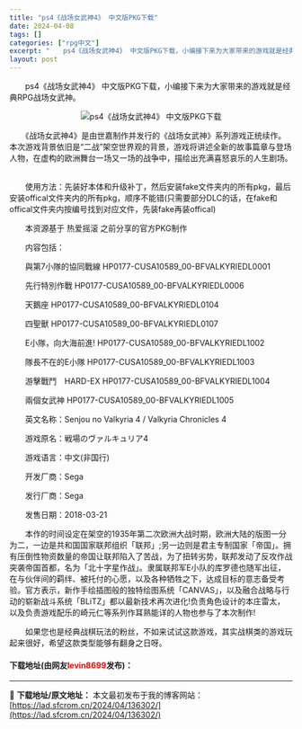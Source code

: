 ```yaml
---
title: "ps4《战场女武神4》 中文版PKG下载"
date: 2024-04-08
tags: []
categories: ["rpg中文"]
excerpt: "　　ps4《战场女武神4》 中文版PKG下载，小编接下来为大家带来的游戏就是经典RPG战场女武神。 　　《战场女武神4》是由世嘉制作并发行的《战场女武神》系列游戏正统续作。本次游戏背景依旧是&ldquo;二战&rdquo;架空世界观的背景，游戏将讲述全新的故事篇章与登场人物，在虚构的欧洲舞台一场又一&hellip;"
layout: post
---
```


 <p>　　ps4《战场女武神4》 中文版PKG下载，小编接下来为大家带来的游戏就是经典RPG战场女武神。</p> <p align="center"><img align="" border="0" src="https://lad.sfcrom.cn/wp-content/uploads/2024/04/20240408_66136f533a383.webp" alt="ps4《战场女武神4》 中文版PKG下载" /></p> <p>　　《战场女武神4》是由世嘉制作并发行的《战场女武神》系列游戏正统续作。本次游戏背景依旧是&ldquo;二战&rdquo;架空世界观的背景，游戏将讲述全新的故事篇章与登场人物，在虚构的欧洲舞台一场又一场的战争中，描绘出充满喜怒哀乐的人生剧场。</p> <p><br />　　使用方法：先装好本体和升级补丁，然后安装fake文件夹内的所有pkg，最后安装offical文件夹内的所有pkg，顺序不能错(只需要部分DLC的话，在fake和offical文件夹内按编号找到对应文件，先装fake再装offical)</p> <p>　　本资源基于 热爱摇滚 之前分享的官方PKG制作</p> <p>　　内容包括：</p> <p>　　與第7小隊的協同戰線 HP0177-CUSA10589_00-BFVALKYRIEDL0001</p> <p>　　先行特別作戰 HP0177-CUSA10589_00-BFVALKYRIEDL0006</p> <p>　　天鵝座 HP0177-CUSA10589_00-BFVALKYRIEDL0104</p> <p>　　四聖獸 HP0177-CUSA10589_00-BFVALKYRIEDL0107</p> <p>　　E小隊，向大海前進! HP0177-CUSA10589_00-BFVALKYRIEDL1002</p> <p>　　隊長不在的E小隊 HP0177-CUSA10589_00-BFVALKYRIEDL1003</p> <p>　　游擊戰鬥　HARD-EX HP0177-CUSA10589_00-BFVALKYRIEDL1004</p> <p>　　兩個女武神 HP0177-CUSA10589_00-BFVALKYRIEDL1005</p> <p>　　英文名称：Senjou no Valkyria 4 / Valkyria Chronicles 4</p> <p>　　游戏原名：戦場のヴァルキュリア4</p> <p>　　游戏语言：中文(非国行)</p> <p>　　开发厂商：Sega</p> <p>　　发行厂商：Sega</p> <p>　　发售日期：2018-03-21</p> <p>　　本作的时间设定在架空的1935年第二次欧洲大战时期，欧洲大陆的版图一分为二，一边是共和国国家联邦组织「联邦」;另一边则是君主专制国家「帝国」。拥有压倒性物资数量的帝国让联邦陷入了苦战，为了扭转劣势，联邦发动了反攻作战突袭帝国首都，名为「北十字星作战」。隶属联邦军E小队的库罗德也随军出征，在与伙伴间的羁绊、被托付的心愿，以及各种牺牲之下，达成目标的意志备受考验。官方表示，新作手绘插图般的独特绘图系统「CANVAS」，以及融合战略与行动的崭新战斗系统「BLiTZ」都以最新技术再次进化!负责角色设计的本庄雷太，以及负责游戏配乐的崎元仁等系列作耳熟能详的人物也参与了本次制作!</p> <p>　　如果您也是经典战棋玩法的粉丝，不如来试试这款游戏，其实战棋类的游戏玩起来很好，希望这款类型能够有翻身之日呀。</p> <p><h4>下载地址(由网友<font color="red">levin8699</font>发布)：</h4></p> 

---
📖 **下载地址/原文地址：** 本文最初发布于我的博客网站：[https://lad.sfcrom.cn/2024/04/136302/](https://lad.sfcrom.cn/2024/04/136302/)
